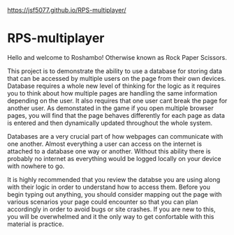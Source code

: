 https://jsf5077.github.io/RPS-multiplayer/

# RPS-multiplayer
Hello and welcome to Roshambo! Otherwise known as Rock Paper Scissors.

This project is to demonstrate the ability to use a database for storing data that can be accessed by multiple users on the page from their own devices. Database requires a whole new level of thinking for the logic as it requires you to think about how multiple pages are handling the same information depending on the user. It also requires that one user cant break the page for another user. As demonstated in the game if you open multiple browser pages, you will find that the page behaves differently for each page as data is entered and then dynamically updated throughout the whole system. 

Databases are a very crucial part of how webpages can communicate with one another. Almost everything a user can access on the internet is attached to a database one way or another. Without this ability there is probably no internet as everything would be logged locally on your device with nowhere to go. 

It is highly recommended that you review the databse you are using along with their logic in order to understand how to access them. Before you begin typing out anything, you should consider mapping out the page with various scenarios your page could encounter so that you can plan accordingly in order to avoid bugs or site crashes. If you are new to this, you will be overwhelmed and it the only way to get confortable with this material is practice.
